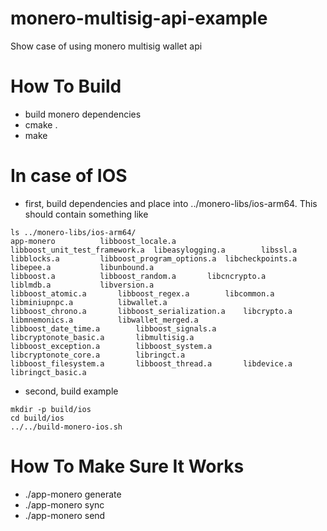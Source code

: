 # monero-multisig-api-example
Show case of using monero multisig wallet api

# How To Build
* build monero dependencies
* cmake . 
* make

# In case of IOS
- first, build dependencies and place into ../monero-libs/ios-arm64. This should contain something like
```
ls ../monero-libs/ios-arm64/
app-monero			libboost_locale.a		libboost_unit_test_framework.a	libeasylogging.a		libssl.a
libblocks.a			libboost_program_options.a	libcheckpoints.a		libepee.a			libunbound.a
libboost.a			libboost_random.a		libcncrypto.a			liblmdb.a			libversion.a
libboost_atomic.a		libboost_regex.a		libcommon.a			libminiupnpc.a			libwallet.a
libboost_chrono.a		libboost_serialization.a	libcrypto.a			libmnemonics.a			libwallet_merged.a
libboost_date_time.a		libboost_signals.a		libcryptonote_basic.a		libmultisig.a
libboost_exception.a		libboost_system.a		libcryptonote_core.a		libringct.a
libboost_filesystem.a		libboost_thread.a		libdevice.a			libringct_basic.a
```
- second, build example
```
mkdir -p build/ios
cd build/ios
../../build-monero-ios.sh
```

# How To Make Sure It Works
* ./app-monero generate
* ./app-monero sync
* ./app-monero send <address> <amount>
